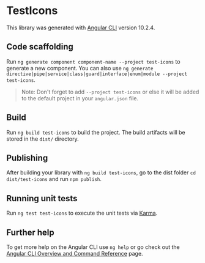 # TestIcons

This library was generated with [Angular CLI](https://github.com/angular/angular-cli) version 10.2.4.

## Code scaffolding

Run `ng generate component component-name --project test-icons` to generate a new component. You can also use `ng generate directive|pipe|service|class|guard|interface|enum|module --project test-icons`.
> Note: Don't forget to add `--project test-icons` or else it will be added to the default project in your `angular.json` file. 

## Build

Run `ng build test-icons` to build the project. The build artifacts will be stored in the `dist/` directory.

## Publishing

After building your library with `ng build test-icons`, go to the dist folder `cd dist/test-icons` and run `npm publish`.

## Running unit tests

Run `ng test test-icons` to execute the unit tests via [Karma](https://karma-runner.github.io).

## Further help

To get more help on the Angular CLI use `ng help` or go check out the [Angular CLI Overview and Command Reference](https://angular.io/cli) page.
